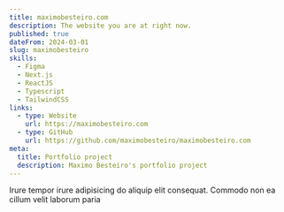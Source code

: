 ```yaml
---
title: maximobesteiro.com
description: The website you are at right now.
published: true
dateFrom: 2024-03-01
slug: maximobesteiro
skills:
  - Figma
  - Next.js
  - ReactJS
  - Typescript
  - TailwindCSS
links:
  - type: Website
    url: https://maximobesteiro.com
  - type: GitHub
    url: https://github.com/maximobesteiro/maximobesteiro.com
meta:
  title: Portfolio project
  description: Maximo Besteiro's portfolio project
---
```


Irure tempor irure adipisicing do aliquip elit consequat. Commodo non ea cillum velit laborum paria
